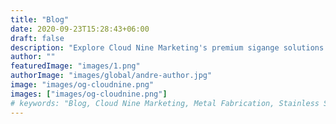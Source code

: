 ```yaml
---
title: "Blog"
date: 2020-09-23T15:28:43+06:00
draft: false
description: "Explore Cloud Nine Marketing's premium sigange solutions for businesses across UK"
author: ""
featuredImage: "images/1.png"
authorImage: "images/global/andre-author.jpg"
image: "images/og-cloudnine.png"
images: ["images/og-cloudnine.png"]
# keywords: "Blog, Cloud Nine Marketing, Metal Fabrication, Stainless Steel, news"
---
```

